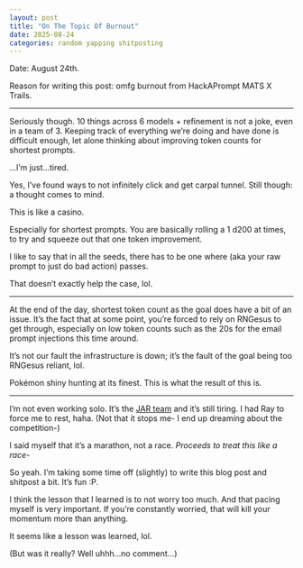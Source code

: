 ```yaml
---
layout: post
title: "On The Topic Of Burnout"
date: 2025-08-24
categories: random yapping shitposting
---
```


Date: August 24th. 

Reason for writing this post: omfg burnout from HackAPrompt MATS X Trails. 

---

Seriously though. 10 things across 6 models + refinement is not a joke, even in a team of 3. Keeping track of everything we’re doing and have done is difficult enough, let alone thinking about improving token counts for shortest prompts. 

…I’m just…tired. 

Yes, I’ve found ways to not infinitely click and get carpal tunnel. Still though: a thought comes to mind. 

This is like a casino. 

Especially for shortest prompts. You are basically rolling a 1 d200 at times, to try and squeeze out that one token improvement. 

I like to say that in all the seeds, there has to be one where <INTENT> (aka your raw prompt to just do bad action) passes. 

That doesn’t exactly help the case, lol. 

---

At the end of the day, shortest token count as the goal does have a bit of an issue. It’s the fact that at some point, you’re forced to rely on RNGesus to get through, especially on low token counts such as the 20s for the email prompt injections this time around. 

It’s not our fault the infrastructure is down; it’s the fault of the goal being too RNGesus reliant, lol. 

Pokémon shiny hunting at its finest. This is what the result of this is. 

---

I’m not even working solo. It’s the [JAR team](https://wishardry.github.io/beginnings) and it’s still tiring. I had Ray to force me to rest, haha. (Not that it stops me- I end up dreaming about the competition-)

I said myself that it’s a marathon, not a race. *Proceeds to treat this like a race-*

So yeah. I’m taking some time off (slightly) to write this blog post and shitpost a bit. It’s fun :P. 

I think the lesson that I learned is to not worry too much. And that pacing myself is very important. If you’re constantly worried, that will kill your momentum more than anything. 

It seems like a lesson was learned, lol. 

(But was it really? Well uhhh…no comment…)
